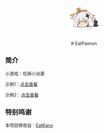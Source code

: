<p align="center">
  <a href="paimon.xn--fiqz59cpva341l.ml"><img src="https://github.com/lswlc33/nowhite/blob/main/static/image/ClickBefore.png?raw=true" width="100" height="100" alt="EatKano"></a>
</p>
<div align="center">
# EatPaimon
</div>


## 简介

小游戏：吃掉小派蒙

示例1：[点击查看](paimon.雪中明月.ml)  

示例2：[点击查看](https://lswlc33.github.io/nowhite/)


## 特别鸣谢

本项目修改自：[EatKano](https://github.com/arcxingye/EatKano)
